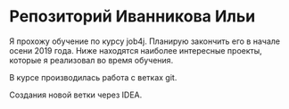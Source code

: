 # Репозиторий  Иванникова Ильи

Я прохожу обучение по курсу job4j. Планирую закончить его в начале осени 2019 года. Ниже находятся наиболее интересные проекты, которые я реализовал во время обучения.

В курсе производилась работа с ветках git.

Создания новой ветки через IDEA.